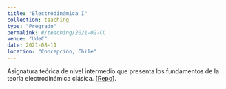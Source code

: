 ```yaml
---
title: "Electrodinámica I"
collection: teaching
type: "Pregrado"
permalink: #/teaching/2021-02-CC
venue: "UdeC"
date: 2021-08-11
location: "Concepción, Chile"
---
```


 Asignatura teórica de nivel intermedio que presenta los fundamentos de la teorı́a electrodinámica clásica. [[Repo]](https://github.com/gfrubi/electrodinamica).
